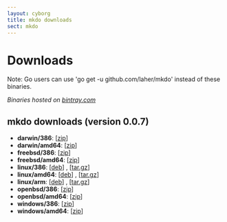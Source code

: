 ```yaml
---
layout: cyborg
title: mkdo downloads
sect: mkdo
---
```


Downloads
=========

Note: Go users can use 'go get -u github.com/laher/mkdo' instead of these binaries.

*Binaries hosted on [bintray.com](http://bintray.com/laher/utils/goxc)*

mkdo downloads (version 0.0.7)
-------------

 * **darwin/386**: [[zip](https://dl.bintray.com//content/laher/utils/darwin_386/mkdo_0.0.7_darwin_386.zip?direct)]
 * **darwin/amd64**: [[zip](https://dl.bintray.com//content/laher/utils/darwin_amd64/mkdo_0.0.7_darwin_amd64.zip?direct)]
 * **freebsd/386**: [[zip](https://dl.bintray.com//content/laher/utils/freebsd_386/mkdo_0.0.7_freebsd_386.zip?direct)]
 * **freebsd/amd64**: [[zip](https://dl.bintray.com//content/laher/utils/freebsd_amd64/mkdo_0.0.7_freebsd_amd64.zip?direct)]
 * **linux/386**: [[deb](https://dl.bintray.com//content/laher/utils/linux_386/mkdo_0.0.7_i386.deb?direct)] , [[tar.gz](https://dl.bintray.com//content/laher/utils/linux_386/mkdo_0.0.7_linux_386.tar.gz?direct)]
 * **linux/amd64**: [[deb](https://dl.bintray.com//content/laher/utils/linux_amd64/mkdo_0.0.7_amd64.deb?direct)] , [[tar.gz](https://dl.bintray.com//content/laher/utils/linux_amd64/mkdo_0.0.7_linux_amd64.tar.gz?direct)]
 * **linux/arm**: [[deb](https://dl.bintray.com//content/laher/utils/linux_arm/mkdo_0.0.7_armel.deb?direct)] , [[tar.gz](https://dl.bintray.com//content/laher/utils/linux_arm/mkdo_0.0.7_linux_arm.tar.gz?direct)]
 * **openbsd/386**: [[zip](https://dl.bintray.com//content/laher/utils/openbsd_386/mkdo_0.0.7_openbsd_386.zip?direct)]
 * **openbsd/amd64**: [[zip](https://dl.bintray.com//content/laher/utils/openbsd_amd64/mkdo_0.0.7_openbsd_amd64.zip?direct)]
 * **windows/386**: [[zip](https://dl.bintray.com//content/laher/utils/windows_386/mkdo_0.0.7_windows_386.zip?direct)]
 * **windows/amd64**: [[zip](https://dl.bintray.com//content/laher/utils/windows_amd64/mkdo_0.0.7_windows_amd64.zip?direct)]
